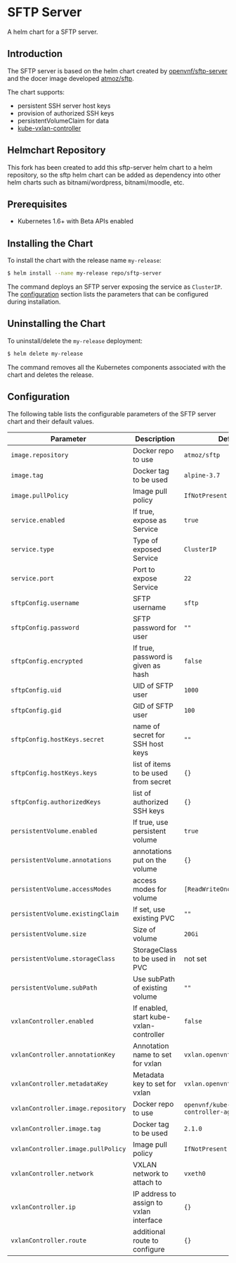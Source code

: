 # SFTP Server

A helm chart for a SFTP server.


## Introduction

The SFTP server is based on the helm chart created by [openvnf/sftp-server](https://github.com/openvnf/sftp-server) and the docer image developed [atmoz/sftp](https://github.com/atmoz/sftp).

The chart supports:
- persistent SSH server host keys
- provision of authorized SSH keys
- persistentVolumeClaim for data
- [kube-vxlan-controller](https://github.com/openvnf/kube-vxlan-controller)

## Helmchart Repository 

This fork has been created to add this sftp-server helm chart to a helm repository, so the sftp helm chart can be added as dependency into other helm charts such as bitnami/wordpress, bitnami/moodle, etc. 


## Prerequisites

- Kubernetes 1.6+ with Beta APIs enabled


## Installing the Chart

To install the chart with the release name `my-release`:

```bash
$ helm install --name my-release repo/sftp-server
```

The command deploys an SFTP server exposing the service as `ClusterIP`. The [configuration](#configuration) section lists the parameters that can be configured during installation.


## Uninstalling the Chart

To uninstall/delete the `my-release` deployment:

```bash
$ helm delete my-release
```

The command removes all the Kubernetes components associated with the chart and deletes the release.

## Configuration

The following table lists the configurable parameters of the SFTP server chart and their default values.

|          Parameter                 |                Description                 |                   Default                   |
| -----------------------------------| ------------------------------------------ | ------------------------------------------- |
| `image.repository`                 | Docker repo to use                         | `atmoz/sftp`                                |
| `image.tag`                        | Docker tag to be used                      | `alpine-3.7`                                |
| `image.pullPolicy`                 | Image pull policy                          | `IfNotPresent`                              |
| `service.enabled`                  | If true, expose as Service                 | `true`                                      |
| `service.type`                     | Type of exposed Service                    | `ClusterIP`                                 |
| `service.port`                     | Port to expose Service                     | `22`                                        |
| `sftpConfig.username`              | SFTP username                              | `sftp`                                      |
| `sftpConfig.password`              | SFTP password for user                     | `""`                                        |
| `sftpConfig.encrypted`             | If true, password is given as hash         | `false`                                     |
| `sftpConfig.uid`                   | UID of SFTP user                           | `1000`                                      |
| `sftpConfig.gid`                   | GID of SFTP user                           | `100`                                       |
| `sftpConfig.hostKeys.secret`       | name of secret for SSH host keys           | `""`                                        |
| `sftpConfig.hostKeys.keys`         | list of items to be used from secret       | `{}`                                        |
| `sftpConfig.authorizedKeys`        | list of authorized SSH keys                | `{}`                                        |
| `persistentVolume.enabled`         | If true, use persistent volume             | `true`                                      |
| `persistentVolume.annotations`     | annotations put on the volume              | `{}`                                        |
| `persistentVolume.accessModes`     | access modes for volume                    | `[ReadWriteOnce]`                           |
| `persistentVolume.existingClaim`   | If set, use existing PVC                   | `""`                                        |
| `persistentVolume.size`            | Size of volume                             | `20Gi`                                      |
| `persistentVolume.storageClass`    | StorageClass to be used in PVC             | not set                                     |
| `persistentVolume.subPath`         | Use subPath of existing volume             | `""`                                        |
| `vxlanController.enabled`          | If enabled, start kube-vxlan-controller    | `false`                                     |
| `vxlanController.annotationKey`    | Annotation name to set for vxlan           | `vxlan.openvnf.org/networks`                |
| `vxlanController.metadataKey`      | Metadata key to set for vxlan              | `vxlan.openvnf.org`                         |
| `vxlanController.image.repository` | Docker repo to use                         | `openvnf/kube-vxlan-controller-agent`       |
| `vxlanController.image.tag`        | Docker tag to be used                      | `2.1.0`                                     |
| `vxlanController.image.pullPolicy` | Image pull policy                          | `IfNotPresent`                              |
| `vxlanController.network`          | VXLAN network to attach to                 | `vxeth0`                                    |
| `vxlanController.ip`               | IP address to assign to vxlan interface    | `{}`                                        |
| `vxlanController.route`            | additional route to configure              | `{}`                                        |
